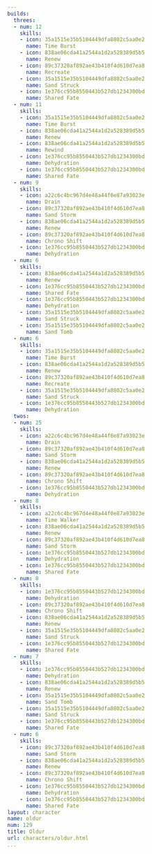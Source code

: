 ```yaml
---
builds:
  threes:
  - num: 12
    skills:
    - icon: 35a1515e35b5104449dfa8802c5aa0e2
      name: Time Burst
    - icon: 838ae06cda41a2544a1d2a528389d5b5
      name: Renew
    - icon: 89c37320af892ae43b410f4d610d7ea8
      name: Recreate
    - icon: 35a1515e35b5104449dfa8802c5aa0e2
      name: Sand Struck
    - icon: 1e376cc95b8550443b527db1234300bd
      name: Shared Fate
  - num: 11
    skills:
    - icon: 35a1515e35b5104449dfa8802c5aa0e2
      name: Time Burst
    - icon: 838ae06cda41a2544a1d2a528389d5b5
      name: Renew
    - icon: 838ae06cda41a2544a1d2a528389d5b5
      name: Rewind
    - icon: 1e376cc95b8550443b527db1234300bd
      name: Dehydration
    - icon: 1e376cc95b8550443b527db1234300bd
      name: Shared Fate
  - num: 9
    skills:
    - icon: a22c6c4bc967d4e48a44f0e87a93023e
      name: Drain
    - icon: 89c37320af892ae43b410f4d610d7ea8
      name: Sand Storm
    - icon: 838ae06cda41a2544a1d2a528389d5b5
      name: Renew
    - icon: 89c37320af892ae43b410f4d610d7ea8
      name: Chrono Shift
    - icon: 1e376cc95b8550443b527db1234300bd
      name: Dehydration
  - num: 6
    skills:
    - icon: 838ae06cda41a2544a1d2a528389d5b5
      name: Renew
    - icon: 1e376cc95b8550443b527db1234300bd
      name: Shared Fate
    - icon: 1e376cc95b8550443b527db1234300bd
      name: Dehydration
    - icon: 35a1515e35b5104449dfa8802c5aa0e2
      name: Sand Struck
    - icon: 35a1515e35b5104449dfa8802c5aa0e2
      name: Sand Tomb
  - num: 6
    skills:
    - icon: 35a1515e35b5104449dfa8802c5aa0e2
      name: Time Burst
    - icon: 838ae06cda41a2544a1d2a528389d5b5
      name: Renew
    - icon: 89c37320af892ae43b410f4d610d7ea8
      name: Recreate
    - icon: 35a1515e35b5104449dfa8802c5aa0e2
      name: Sand Struck
    - icon: 1e376cc95b8550443b527db1234300bd
      name: Dehydration
  twos:
  - num: 25
    skills:
    - icon: a22c6c4bc967d4e48a44f0e87a93023e
      name: Drain
    - icon: 89c37320af892ae43b410f4d610d7ea8
      name: Sand Storm
    - icon: 838ae06cda41a2544a1d2a528389d5b5
      name: Renew
    - icon: 89c37320af892ae43b410f4d610d7ea8
      name: Chrono Shift
    - icon: 1e376cc95b8550443b527db1234300bd
      name: Dehydration
  - num: 8
    skills:
    - icon: a22c6c4bc967d4e48a44f0e87a93023e
      name: Time Walker
    - icon: 838ae06cda41a2544a1d2a528389d5b5
      name: Renew
    - icon: 89c37320af892ae43b410f4d610d7ea8
      name: Sand Storm
    - icon: 1e376cc95b8550443b527db1234300bd
      name: Dehydration
    - icon: 1e376cc95b8550443b527db1234300bd
      name: Shared Fate
  - num: 8
    skills:
    - icon: 1e376cc95b8550443b527db1234300bd
      name: Dehydration
    - icon: 89c37320af892ae43b410f4d610d7ea8
      name: Chrono Shift
    - icon: 838ae06cda41a2544a1d2a528389d5b5
      name: Renew
    - icon: 35a1515e35b5104449dfa8802c5aa0e2
      name: Sand Struck
    - icon: 1e376cc95b8550443b527db1234300bd
      name: Shared Fate
  - num: 7
    skills:
    - icon: 1e376cc95b8550443b527db1234300bd
      name: Dehydration
    - icon: 838ae06cda41a2544a1d2a528389d5b5
      name: Renew
    - icon: 35a1515e35b5104449dfa8802c5aa0e2
      name: Sand Tomb
    - icon: 35a1515e35b5104449dfa8802c5aa0e2
      name: Sand Struck
    - icon: 1e376cc95b8550443b527db1234300bd
      name: Shared Fate
  - num: 6
    skills:
    - icon: 89c37320af892ae43b410f4d610d7ea8
      name: Sand Storm
    - icon: 838ae06cda41a2544a1d2a528389d5b5
      name: Renew
    - icon: 89c37320af892ae43b410f4d610d7ea8
      name: Chrono Shift
    - icon: 1e376cc95b8550443b527db1234300bd
      name: Dehydration
    - icon: 1e376cc95b8550443b527db1234300bd
      name: Shared Fate
layout: character
name: oldur
num: 129
title: Oldur
url: characters/oldur.html
...
```

